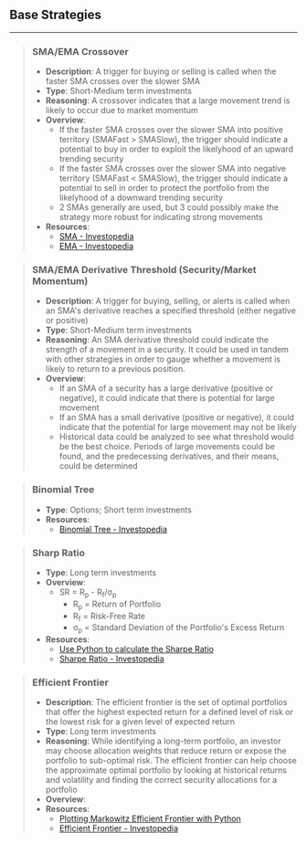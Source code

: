 ## Base Strategies
---

>### SMA/EMA Crossover
>- **Description**: A trigger for buying or selling is called when the faster SMA crosses over the slower SMA
>- **Type**: Short-Medium term investments
>- **Reasoning**: A crossover indicates that a large movement trend is likely to occur due to market momentum
>- **Overview**: 
>    - If the faster SMA crosses over the slower SMA into positive territory (SMAFast > SMASlow), the trigger should indicate a potential to buy in order to exploit the likelyhood of an upward trending security
>    - If the faster SMA crosses over the slower SMA into negative territory (SMAFast < SMASlow), the trigger should indicate a potential to sell in order to protect the portfolio from the likelyhood of a downward trending security
>    - 2 SMAs generally are used, but 3 could possibly make the strategy more robust for indicating strong movements
>- **Resources**:
>   - [SMA - Investopedia](https://www.investopedia.com/terms/s/sma.asp)
>   - [EMA - Investopedia](https://www.investopedia.com/terms/e/ema.asp)


>### SMA/EMA Derivative Threshold (Security/Market Momentum)
>- **Description**: A trigger for buying, selling, or alerts is called when an SMA's derivative reaches a specified threshold (either negative or positive)
>- **Type**: Short-Medium term investments
>- **Reasoning**: An SMA derivative threshold could indicate the strength of a movement in a security. It could be used in tandem with other strategies in order to gauge whether a movement is likely to return to a previous position.
>- **Overview**:
>    - If an SMA of a security has a large derivative (positive or negative), it could indicate that there is potential for large movement
>    - If an SMA has a small derivative (positive or negative), it could indicate that the potential for large movement may not be likely 
>    - Historical data could be analyzed to see what threshold would be the best choice. Periods of large movements could be found, and the predecessing derivatives, and their means, could be determined


>### Binomial Tree
>- **Type**: Options; Short term investments
>- **Resources**: 
>   - [Binomial Tree - Investopedia](https://www.investopedia.com/terms/b/binomial_tree.asp)


>### Sharp Ratio
>- **Type**: Long term investments
>- **Overview**:
>    - SR = R<sub>p</sub> - R<sub>f</sub>/&sigma;<sub>p</sub>
>       - R<sub>p</sub> = Return of Portfolio
>       - R<sub>f</sub> = Risk-Free Rate
>       - &sigma;<sub>p</sub> = Standard Deviation of the Portfolio's Excess Return
>- **Resources**: 
>   - [Use Python to calculate the Sharpe Ratio](https://towardsdatascience.com/calculating-sharpe-ratio-with-python-755dcb346805)
>   - [Sharpe Ratio - Investopedia](https://www.investopedia.com/terms/s/sharperatio.asp)


>### Efficient Frontier
>- **Description**: The efficient frontier is the set of optimal portfolios that offer the highest expected return for a defined level of risk or the lowest risk for a given level of expected return
>- **Type**: Long term investments
>- **Reasoning**: While identifying a long-term portfolio, an investor may choose allocation weights that reduce return or expose the portfolio to sub-optimal risk. The efficient frontier can help choose the approximate optimal portfolio by looking at historical returns and volatility and finding the correct security allocations for a portfolio
>- **Overview**: 
>- **Resources**:
>   - [Plotting Markowitz Efficient Frontier with Python](https://towardsdatascience.com/python-markowitz-optimization-b5e1623060f5)
>   - [Efficient Frontier - Investopedia](https://www.investopedia.com/terms/e/efficientfrontier.asp)